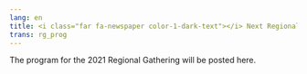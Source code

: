 ```yaml
---
lang: en
title: <i class="far fa-newspaper color-1-dark-text"></i> Next Regional Gathering Program
trans: rg_prog
---
```

The program for the 2021 Regional Gathering will be posted here.
